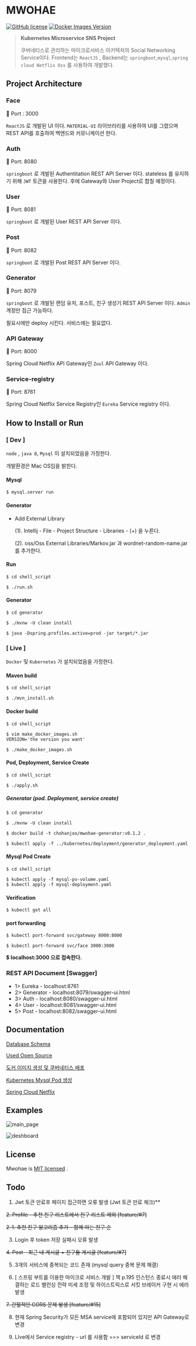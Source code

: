# MWOHAE

 [![GitHub license](https://img.shields.io/badge/license-MIT-blue.svg)](https://github.com/chohanjoo/mwohae/blob/master/LICENSE) [![Docker Images Version][npm-image]][npm-url]

> **Kubernetes Microservice SNS Project**
>
> 쿠버네티스로 관리하는 마이크로서비스 아키텍처의 Social Networking Service이다.
> Frontend는 `ReactJS` , Backend는 `springboot`,`mysql`,`spring cloud Netflix Oss` 를 사용하여 개발했다.



## Project Architecture

### Face

:link: Port : 3000

`ReactJS` 로 개발된 UI 이다. `MATERIAL-UI` 라이브러리를 사용하여 UI를 그렸으며 REST API를 호출하여 백엔드와 커뮤니케이션 한다. 

### Auth

:link: Port: 8080

`springboot` 로 개발된 Authentitation REST API Server 이다. stateless 를 유지하기 위해 `JWT` 토큰을 사용한다. 후에 Gateway와 User Project로 합칠 예정이다.

### User

:link: Port: 8081

`springboot` 로 개발된 User REST API Server 이다. 

### Post

:link: Port: 8082

`springboot` 로 개발된 Post REST API Server 이다.

### Generator

:link: Port: 8079

`springboot` 로 개발된 랜덤 유저, 포스트, 친구 생성기 REST API Server 이다. `Admin` 계정만 접근 가능하다.

필요시에만 deploy 시킨다. 서비스에는 필요없다.

### API Gateway

:link: Port: 8000

Spring Cloud Netflix API Gateway인 `Zuul` API Gateway 이다. 

### Service-registry

:link: Port: 8761

Spring Cloud Netflix Service Registry인 `Eureka` Service registry 이다.



## How to Install or Run

### [ Dev ]

`node` , `java 8`, `Mysql` 이 설치되었음을 가정한다.

개발환경은 Mac OS임을 밝힌다.

#### Mysql

~~~shell
$ mysql.server run
~~~

#### Generator

- Add External Library

  (1). Intellij - File - Project Structure - Libraries - (+) 을 누른다.

  (2). oss/Oss External Libraries/Markov.jar 과 wordnet-random-name.jar 를 추가한다.

#### Run

~~~shell
$ cd shell_script

$ ./run.sh
~~~

#### Generator 

~~~shell
$ cd generator

$ ./mvnw -U clean install

$ java -Dspring.profiles.active=prod -jar target/*.jar
~~~



### [ Live ]

`Docker` 및 `Kubernetes` 가 설치되었음을 가정한다.

#### Maven build

~~~shell
$ cd shell_script

$ ./mvn_install.sh
~~~



#### Docker build

~~~shell
$ cd shell_script

$ vim make_docker_images.sh
VERSION='the version you want'

$ ./make_docker_images.sh
~~~



#### Pod, Deployment, Service Create

~~~shell
$ cd shell_script

$ ./apply.sh
~~~

##### Generator (pod. Deployment, service create)

~~~shell
$ cd generator

$ ./mvnw -U clean install

$ docker build -t chohanjoo/mwohae-generator:v0.1.2 .

$ kubectl apply -f ../kubernetes/deployment/generator_deployment.yaml
~~~



#### Mysql Pod Create

~~~shell
$ cd shell_script

$ kubectl apply -f mysql-pv-volume.yaml
$ kubectl apply -f mysql-deployment.yaml
~~~



#### Verification

~~~shell
$ kubectl get all
~~~



#### port forwarding

~~~shell
$ kubectl port-forward svc/gateway 8000:8000

$ kubectl port-forward svc/face 3000:3000
~~~

:heavy_dollar_sign: **localhost:3000 으로 접속한다.**



### REST API Document [Swagger]

- 1> Eureka - localhost:8761
- 2> Generator - localhost:8079/swagger-ui.html
- 3> Auth - localhost:8080/swagger-ui.html
- 4> User - localhost:8081/swagger-ui.html
- 5> Post - localhost:8082/swagger-ui.html



## Documentation 

[Database Schema](https://chohanjoo.github.io/project/2020/02/25/데이터베이스-설계/)

[Used Open Source](https://chohanjoo.github.io/project/2020/03/04/단어,-문장-랜덤-생성기/)

[도커 이미지 생성 및 쿠버네티스 배포](https://chohanjoo.github.io/project/cloud/2020/03/14/Docker-이미지-생성-및-배포/)

[Kubernetes Mysql Pod 생성](https://chohanjoo.github.io/project/cloud/2020/03/18/kubernetes-mysql-pod-생성/)

[Spring Cloud Netflix](https://chohanjoo.github.io/project/cloud/2020/03/26/Netflix-Cloud-Oss/)



## Examples

![main_page](/assets/main_page.png)

![deshboard](/assets/deshboard.png)

## License

Mwohae is [MIT licensed](./LICENSE) .



## Todo

1. Jwt 토큰 만료후 페이지 접근하면 오류 발생 (Jwt 토큰 만료 체크)**

~~2.  Profile - 추천 친구 리스트에서 친구 리스트 제외	[feature/#7]~~

~~2-1. 추천 친구 알고리즘 추가 - 함께 아는 친구 순~~

3. Login 후 token 저장 실패시 오류 발생

~~4. Post - 최근 내 게시글 + 친구들 게시글	[feature/#7]~~

5. 3개의 서비스에 중복되는 코드 존재 (mysql query 중복 문제 해결)

6. [ 스프링 부트를 이용한 마이크로 서비스 개발 ] 책 p.195 인스턴스 종료시 에러 해결하는 로드 밸런싱 전략 미세 조정 및 하이스트릭스로 서킷 브레이커 구현 시 에러 발생

~~7. 간헐적인 CORS 문제 발생 [feature/#15]~~

8. 현재 Spring Security가 모든 MSA service에 포함되어 있지만 API Gateway로 변경

9. LIve에서 Service registry - url 를 사용함 ==> serviceId 로 변경



 <!-- Markdown link & img dfn's -->

[npm-image]: https://img.shields.io/docker/v/chohanjoo/mwohae-face/v0.1.2?logoColor=green&amp;style=flat-square
[npm-url]: https://hub.docker.com/repository/docker/chohanjoo/mwohae-face

